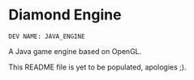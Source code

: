 # Diamond Engine

    DEV NAME: JAVA_ENGINE

A Java game engine based on OpenGL.

This README file is yet to be populated, apologies ;).